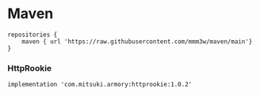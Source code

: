 # Maven
```
repositories {
    maven { url 'https://raw.githubusercontent.com/mmm3w/maven/main'}
}
```

### HttpRookie
```
implementation 'com.mitsuki.armory:httprookie:1.0.2'
